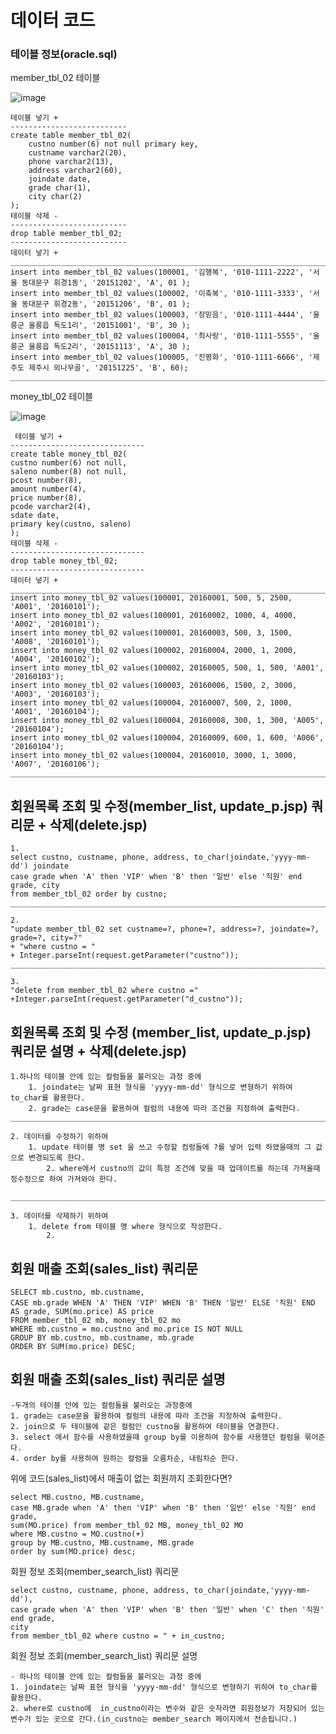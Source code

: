 # 데이터 코드

### 테이블 정보(oracle.sql)


member_tbl_02 테이블

![image](https://github.com/user-attachments/assets/1afec66d-afd7-4b2e-a024-4857efbbcdcb)

    테이블 넣기 +
    --------------------------
    create table member_tbl_02(
    	custno number(6) not null primary key,
    	custname varchar2(20),
    	phone varchar2(13),
    	address varchar2(60),
    	joindate date,
    	grade char(1),
    	city char(2)
    );
    테이블 삭제 -
    --------------------------
    drop table member_tbl_02;
    --------------------------
    데이터 넣기 +
    __________________________________________________________________________________________________________________
    insert into member_tbl_02 values(100001, '김행복', '010-1111-2222', '서울 동대문구 휘경1동', '20151202', 'A', 01 );
    insert into member_tbl_02 values(100002, '이축복', '010-1111-3333', '서울 동대문구 휘경2동', '20151206', 'B', 01 );
    insert into member_tbl_02 values(100003, '장믿음', '010-1111-4444', '울릉군 울릉읍 독도1리', '20151001', 'B', 30 );
    insert into member_tbl_02 values(100004, '최사랑', '010-1111-5555', '울릉군 울릉읍 독도2리', '20151113', 'A', 30 );
    insert into member_tbl_02 values(100005, '진평화', '010-1111-6666', '제주도 제주시 외나무골', '20151225', 'B', 60);
    __________________________________________________________________________________________________________________

money_tbl_02 테이블

![image](https://github.com/user-attachments/assets/0de1a24a-c9c7-4823-9569-353ffc56bf3b)

     테이블 넣기 +
    ------------------------------
    create table money_tbl_02(
	custno number(6) not null,
	saleno number(8) not null,
	pcost number(8),
	amount number(4),
	price number(8),
	pcode varchar2(4),
	sdate date,
	primary key(custno, saleno)
	);
    테이블 삭제 -
    ------------------------------
    drop table money_tbl_02;
    ------------------------------
    데이터 넣기 +
    _____________________________________________________________________________________
    insert into money_tbl_02 values(100001, 20160001, 500, 5, 2500, 'A001', '20160101');
    insert into money_tbl_02 values(100001, 20160002, 1000, 4, 4000, 'A002', '20160101');
    insert into money_tbl_02 values(100001, 20160003, 500, 3, 1500, 'A008', '20160101');
    insert into money_tbl_02 values(100002, 20160004, 2000, 1, 2000, 'A004', '20160102');
    insert into money_tbl_02 values(100002, 20160005, 500, 1, 500, 'A001', '20160103');
    insert into money_tbl_02 values(100003, 20160006, 1500, 2, 3000, 'A003', '20160103');
    insert into money_tbl_02 values(100004, 20160007, 500, 2, 1000, 'A001', '20160104');
    insert into money_tbl_02 values(100004, 20160008, 300, 1, 300, 'A005', '20160104');
    insert into money_tbl_02 values(100004, 20160009, 600, 1, 600, 'A006', '20160104');
    insert into money_tbl_02 values(100004, 20160010, 3000, 1, 3000, 'A007', '20160106');
    ______________________________________________________________________________________


회원목록 조회 및 수정(member_list, update_p.jsp) 쿼리문 + 삭제(delete.jsp)
-
	1.
	select custno, custname, phone, address, to_char(joindate,'yyyy-mm-dd') joindate 
	case grade when 'A' then 'VIP' when 'B' then '일반' else '직원' end grade, city
	from member_tbl_02 order by custno;
	__________________________________________________________________________________
	
	2.
 	"update member_tbl_02 set custname=?, phone=?, address=?, joindate=?, grade=?, city=?"
	+ "where custno = "
	+ Integer.parseInt(request.getParameter("custno")); 
 	__________________________________________________________________________________
	
	3.
 	"delete from member_tbl_02 where custno ="
  	+Integer.parseInt(request.getParameter("d_custno"));
	
 	

회원목록 조회 및 수정 (member_list, update_p.jsp) 쿼리문 설명 + 삭제(delete.jsp)
-
	1.하나의 테이블 안에 있는 컬럼들을 불러오는 과정 중에 
		1. joindate는 날짜 표현 형식을 'yyyy-mm-dd' 형식으로 변형하기 위하여 to_char를 활용한다.  
		2. grade는 case문을 활용하여 컬럼의 내용에 따라 조건을 지정하여 출력한다.
	__________________________________________________________________________________

 	2. 데이터를 수정하기 위하여 
  		1. update 테이블 명 set 을 쓰고 수정할 컴렁들에 ?를 넣어 입력 하였을때의 그 값으로 변경되도록 한다.
    		2. where에서 custno의 값이 특정 조건에 맞을 때 업데이트를 하는데 가져올때 정수정으로 하여 가져와야 한다.
      	__________________________________________________________________________________

 	3. 데이터를 삭제하기 위하여 
  		1. delete from 테이블 명 where 형식으로 작성한다.
    		2. 

회원 매출 조회(sales_list) 쿼리문
-

	SELECT mb.custno, mb.custname,
	CASE mb.grade WHEN 'A' THEN 'VIP' WHEN 'B' THEN '일반' ELSE '직원' END AS grade, SUM(mo.price) AS price 
	FROM member_tbl_02 mb, money_tbl_02 mo 
	WHERE mb.custno = mo.custno and mo.price IS NOT NULL 
	GROUP BY mb.custno, mb.custname, mb.grade 
	ORDER BY SUM(mo.price) DESC;


회원 매출 조회(sales_list) 쿼리문 설명
-
	
	-두개의 테이블 안에 있는 컬럼들을 불러오는 과정중에 
	1. grade는 case문을 활용하여 컬럼의 내용에 따라 조건을 지정하여 출력한다.
	2. join으로 두 테이블에 같은 컬럼인 custno을 활용하여 테이블을 연결한다.
	3. select 에서 함수를 사용하였을때 group by를 이용하여 함수를 사용했던 컬럼을 묶어준다.
	4. order by를 사용하여 원하는 컬럼을 오름차순, 내림차순 한다.

	    
위에 코드(sales_list)에서 매출이 없는 회원까지 조회한다면?

	select MB.custno, MB.custname,
	case MB.grade when 'A' then 'VIP' when 'B' then '일반' else '직원' end grade,
	sum(MO.price) from member_tbl_02 MB, money_tbl_02 MO 
	where MB.custno = MO.custno(+)
	group by MB.custno, MB.custname, MB.grade
	order by sum(MO.price) desc;

회원 정보 조회(member_search_list) 쿼리문

	select custno, custname, phone, address, to_char(joindate,'yyyy-mm-dd'),
	case grade when 'A' then 'VIP' when 'B' then '일반' when 'C' then '직원' end grade,
	city 
	from member_tbl_02 where custno = " + in_custno;

회원 정보 조회(member_search_list) 쿼리문 설명

	- 하나의 테이블 안에 있는 컬럼들을 불러오는 과정 중에 
	1. joindate는 날짜 표현 형식을 'yyyy-mm-dd' 형식으로 변형하기 위하여 to_char를 활용한다.  
	2. where로 custno에  in_custno이라는 변수와 같은 숫자라면 회원정보가 저장되어 있는 변수가 있는 곳으로 간다.(in_custno는 member_search 페이지에서 전송됩니다.)
